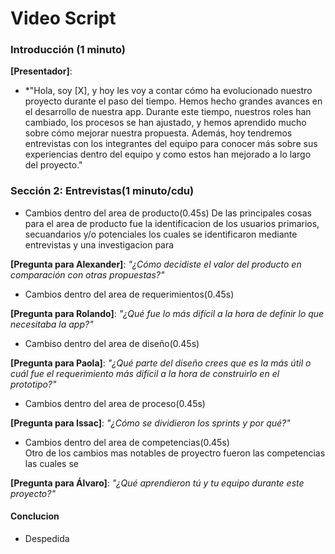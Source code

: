 # Video Script

### **Introducción (1 minuto)**  
**[Presentador]**:  
- *"Hola, soy [X], y hoy les voy a contar cómo ha evolucionado nuestro proyecto durante el paso del tiempo. Hemos hecho grandes avances en el desarrollo de nuestra app. Durante este tiempo, nuestros roles han cambiado, los procesos se han ajustado, y hemos aprendido mucho sobre cómo mejorar nuestra propuesta. Además, hoy tendremos entrevistas con los integrantes del equipo para conocer más sobre sus experiencias dentro del equipo y como estos han mejorado a lo largo del proyecto."

### **Sección 2: Entrevistas(1 minuto/cdu)**  

- Cambios dentro del area de producto(0.45s)
  De las principales cosas para el area de producto fue la identificacion de los usuarios primarios, secuandarios y/o potenciales los cuales se identificaron mediante entrevistas y una investigacion para 


**[Pregunta para Alexander]**: *"¿Cómo decidiste el valor del producto en comparación con otras propuestas?"*

- Cambios dentro del area de requerimientos(0.45s)  

    
 
**[Pregunta para Rolando]**: *"¿Qué fue lo más difícil a la hora de definir lo que necesitaba la app?"* 

- Cambiso dentro del area de diseño(0.45s) 
 
**[Pregunta para Paola]**: *"¿Qué parte del diseño crees que es la más útil o cuál fue el requerimiento más difícil a la hora de construirlo en el prototipo?"*

- Cambios dentro del area de proceso(0.45s)  

 
**[Pregunta para Issac]**: *"¿Cómo se dividieron los sprints y por qué?"*
 
 - Cambios dentro del area de competencias(0.45s)  
   Otro de los cambios mas notables de proyectro fueron las competencias las cuales se 
 
 
**[Pregunta para Álvaro]**: *"¿Qué aprendieron tú y tu equipo durante este proyecto?"*


#### **Conclucion**
- Despedida 





